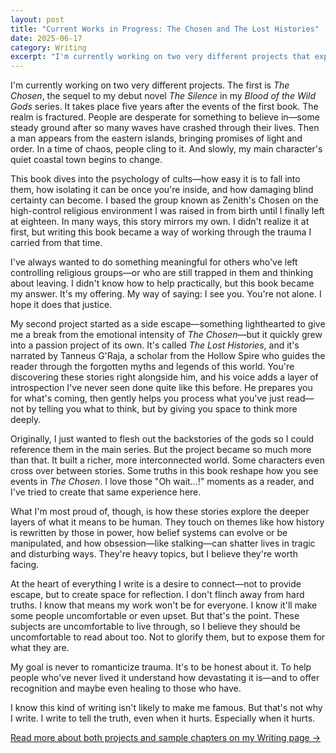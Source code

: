 ```yaml
---
layout: post
title: "Current Works in Progress: The Chosen and The Lost Histories"
date: 2025-06-17
category: Writing
excerpt: "I'm currently working on two very different projects that explore the psychology of cults, forgotten myths, and the deeper layers of what it means to be human. One mirrors my own journey of leaving a high-control religious environment, while the other started as a lighthearted escape but became something much more profound."
---
```


I'm currently working on two very different projects. The first is *The Chosen*, the sequel to my debut novel *The Silence* in my *Blood of the Wild Gods* series. It takes place five years after the events of the first book. The realm is fractured. People are desperate for something to believe in—some steady ground after so many waves have crashed through their lives. Then a man appears from the eastern islands, bringing promises of light and order. In a time of chaos, people cling to it. And slowly, my main character's quiet coastal town begins to change.

This book dives into the psychology of cults—how easy it is to fall into them, how isolating it can be once you're inside, and how damaging blind certainty can become. I based the group known as Zenith's Chosen on the high-control religious environment I was raised in from birth until I finally left at eighteen. In many ways, this story mirrors my own. I didn't realize it at first, but writing this book became a way of working through the trauma I carried from that time.

I've always wanted to do something meaningful for others who've left controlling religious groups—or who are still trapped in them and thinking about leaving. I didn't know how to help practically, but this book became my answer. It's my offering. My way of saying: I see you. You're not alone. I hope it does that justice.

My second project started as a side escape—something lighthearted to give me a break from the emotional intensity of *The Chosen*—but it quickly grew into a passion project of its own. It's called *The Lost Histories*, and it's narrated by Tanneus G'Raja, a scholar from the Hollow Spire who guides the reader through the forgotten myths and legends of this world. You're discovering these stories right alongside him, and his voice adds a layer of introspection I've never seen done quite like this before. He prepares you for what's coming, then gently helps you process what you've just read—not by telling you what to think, but by giving you space to think more deeply.

Originally, I just wanted to flesh out the backstories of the gods so I could reference them in the main series. But the project became so much more than that. It built a richer, more interconnected world. Some characters even cross over between stories. Some truths in this book reshape how you see events in *The Chosen*. I love those "Oh wait…!" moments as a reader, and I've tried to create that same experience here.

What I'm most proud of, though, is how these stories explore the deeper layers of what it means to be human. They touch on themes like how history is rewritten by those in power, how belief systems can evolve or be manipulated, and how obsession—like stalking—can shatter lives in tragic and disturbing ways. They're heavy topics, but I believe they're worth facing.

At the heart of everything I write is a desire to connect—not to provide escape, but to create space for reflection. I don't flinch away from hard truths. I know that means my work won't be for everyone. I know it'll make some people uncomfortable or even upset. But that's the point. These subjects are uncomfortable to live through, so I believe they should be uncomfortable to read about too. Not to glorify them, but to expose them for what they are.

My goal is never to romanticize trauma. It's to be honest about it. To help people who've never lived it understand how devastating it is—and to offer recognition and maybe even healing to those who have.

I know this kind of writing isn't likely to make me famous. But that's not why I write. I write to tell the truth, even when it hurts. Especially when it hurts.

[Read more about both projects and sample chapters on my Writing page →](/writing/)
